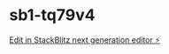 # sb1-tq79v4

[Edit in StackBlitz next generation editor ⚡️](https://stackblitz.com/~/github.com/iwenyou/sb1-tq79v4)